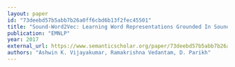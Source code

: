 ```yaml
---
layout: paper
id: "73deebd57b5abb7b26a0ff6cbd6b13f2fec45501"
title: "Sound-Word2Vec: Learning Word Representations Grounded In Sounds"
publication: "EMNLP"
year: 2017
external_url: https://www.semanticscholar.org/paper/73deebd57b5abb7b26a0ff6cbd6b13f2fec45501
authors: "Ashwin K. Vijayakumar, Ramakrishna Vedantam, D. Parikh"
---
```

